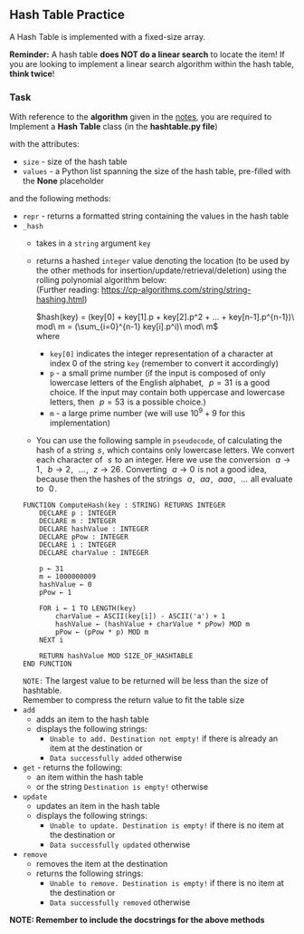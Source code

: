 ## Hash Table Practice

A Hash Table is implemented with a fixed-size array.

**Reminder:** A hash table **does NOT do a linear search** to locate the item! If you are looking to implement a linear search algorithm within the hash table, **think twice**!

### Task

With reference to the **algorithm** given in the [notes](https://docs.google.com/document/d/18-ROQl3yrCsoCzIDRKCvKqx82IprpE5UoxTVyPfw8bo/edit?tab=t.0#heading=h.n8aq0nk6ho4p), you are required to Implement a **Hash Table** class (in the **hashtable.py file**)  

with the attributes:  
- `size` - size of the hash table
- `values` - a Python list spanning the size of the hash table, pre-filled with the **None** placeholder

and the following methods:  
- `repr` - returns a formatted string containing the values in the hash table
- `_hash`
    - takes in a `string` argument `key`
    - returns a hashed `integer` value denoting the location (to be used by the other methods for insertion/update/retrieval/deletion) using the rolling polynomial algorithm below:  
      (Further reading: https://cp-algorithms.com/string/string-hashing.html)  
        
      $`hash(key) = (key[0] + key[1].p + key[2].p^2 + ... + key[n-1].p^{n-1})\ mod\ m = (\sum_{i=0}^{n-1} key[i].p^i)\ mod\ m`$  
      where
      - `key[0]` indicates the integer representation of a character at index 0 of the string `key` (remember to convert it accordingly)
      - `p` - a small prime number (if the input is composed of only lowercase letters of the English alphabet,  
        $p = 31$  is a good choice. If the input may contain both uppercase and lowercase letters, then  
        $p = 53$  is a possible choice.)
      - `m` - a large prime number (we will use $`10^9+9`$ for this implementation)

    - You can use the following sample in `pseudocode`, of calculating the hash of a string 
    $s$ , which contains only lowercase letters. We convert each character of  
    $s$  to an integer. Here we use the conversion  
    $a \rightarrow 1$ ,  
    $b \rightarrow 2$ ,  
    $\dots$ ,  
    $z \rightarrow 26$ . Converting  
    $a \rightarrow 0$  is not a good idea, because then the hashes of the strings  
    $a$ ,  
    $aa$ ,  
    $aaa$ ,  
    $\dots$  all evaluate to  
    $0$ .
    ```code
    FUNCTION ComputeHash(key : STRING) RETURNS INTEGER
        DECLARE p : INTEGER
        DECLARE m : INTEGER
        DECLARE hashValue : INTEGER
        DECLARE pPow : INTEGER
        DECLARE i : INTEGER
        DECLARE charValue : INTEGER

        p ← 31
        m ← 1000000009
        hashValue ← 0
        pPow ← 1

        FOR i ← 1 TO LENGTH(key)
            charValue ← ASCII(key[i]) - ASCII('a') + 1
            hashValue ← (hashValue + charValue * pPow) MOD m
            pPow ← (pPow * p) MOD m
        NEXT i

        RETURN hashValue MOD SIZE_OF_HASHTABLE
    END FUNCTION
    ```
    `NOTE:` The largest value to be returned will be less than the size of hashtable.   
    Remember to compress the return value to fit the table size 
- `add`
    - adds an item to the hash table
    - displays the following strings:
        - `Unable to add. Destination not empty!` if there is already an item at the destination or
        - `Data successfully added` otherwise
- `get` - returns the following:
    - an item within the hash table
    - or the string `Destination is empty!` otherwise
- `update`
    - updates an item in the hash table
    - displays the following strings:
        - `Unable to update. Destination is empty!` if there is no item at the destination or
        - `Data successfully updated` otherwise
- `remove`
    - removes the item at the destination
    - returns the following strings:
        - `Unable to remove. Destination is empty!` if there is no item at the destination or
        - `Data successfully removed` otherwise

**NOTE: Remember to include the docstrings for the above methods**